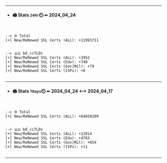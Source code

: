 

---
- #### 🖨️ **Stats** `24Hr`⏲️ ➼ 2024_04_24
```console


--> 🌐 Total
[+] New/ReNewed SSL Certs (ALL): +11993711


--> 🇧🇩 bd_ccTLDs
[+] New/ReNewed SSL Certs (ALL): +1952
[+] New/ReNewed SSL Certs (Edu): +740
[+] New/ReNewed SSL Certs (Gov|Mil): +79
[+] New/ReNewed SSL Certs (ISPs): +0


```

---
- #### 🖨️ **Stats** `7Days`⏲️ ➼ 2024_04_24 <--> 2024_04_17
```console


--> 🌐 Total
[+] New/ReNewed SSL Certs (ALL): +64659209


--> 🇧🇩 bd_ccTLDs
[+] New/ReNewed SSL Certs (ALL): +12814
[+] New/ReNewed SSL Certs (Edu): +4783
[+] New/ReNewed SSL Certs (Gov|Mil): +654
[+] New/ReNewed SSL Certs (ISPs): +11


```

---

